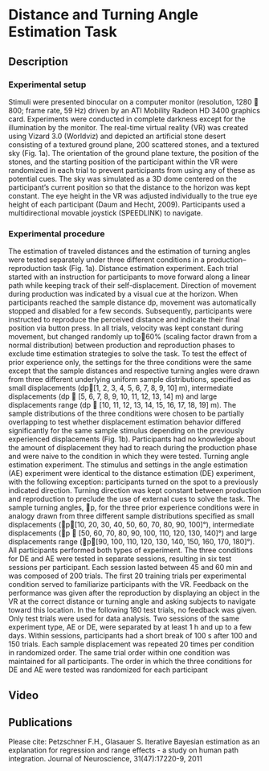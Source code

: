 # Distance and Turning Angle Estimation Task

## Description
### Experimental setup
Stimuli were presented binocular on a computer monitor (resolution,
1280  800; frame rate, 59 Hz) driven by an ATI Mobility Radeon HD
3400 graphics card. Experiments were conducted in complete darkness
except for the illumination by the monitor. The real-time virtual reality
(VR) was created using Vizard 3.0 (Worldviz) and depicted an artificial
stone desert consisting of a textured ground plane, 200 scattered stones,
and a textured sky (Fig. 1a). The orientation of the ground plane texture,
the position of the stones, and the starting position of the participant
within the VR were randomized in each trial to prevent participants from
using any of these as potential cues. The sky was simulated as a 3D dome
centered on the participant’s current position so that the distance to the
horizon was kept constant. The eye height in the VR was adjusted individually
to the true eye height of each participant (Daum and Hecht, 2009).
Participants used a multidirectional movable joystick (SPEEDLINK)
to navigate.

### Experimental procedure
The estimation of traveled distances and the estimation of turning angles
were tested separately under three different conditions in a production–
reproduction task (Fig. 1a).
Distance estimation experiment. Each trial started with an instruction
for participants to move forward along a linear path while keeping track
of their self-displacement. Direction of movement during production
was indicated by a visual cue at the horizon. When participants reached
the sample distance dp, movement was automatically stopped and disabled
for a few seconds. Subsequently, participants were instructed to
reproduce the perceived distance and indicate their final position via
button press. In all trials, velocity was kept constant during movement,
but changed randomly up to60% (scaling factor drawn from a normal
distribution) between production and reproduction phases to exclude
time estimation strategies to solve the task. To test the effect of prior
experience only, the settings for the three conditions were the same except
that the sample distances and respective turning angles were drawn
from three different underlying uniform sample distributions, specified
as small displacements (dp[1, 2, 3, 4, 5, 6, 7, 8, 9, 10] m), intermediate
displacements (dp  [5, 6, 7, 8, 9, 10, 11, 12, 13, 14] m) and large displacements
range (dp  [10, 11, 12, 13, 14, 15, 16, 17, 18, 19] m). The
sample distributions of the three conditions were chosen to be partially
overlapping to test whether displacement estimation behavior differed
significantly for the same sample stimulus depending on the previously
experienced displacements (Fig. 1b). Participants had no knowledge
about the amount of displacement they had to reach during the production
phase and were naive to the condition in which they were tested.
Turning angle estimation experiment. The stimulus and settings in the
angle estimation (AE) experiment were identical to the distance estimation
(DE) experiment, with the following exception: participants turned
on the spot to a previously indicated direction. Turning direction was
kept constant between production and reproduction to preclude the use
of external cues to solve the task. The sample turning angles, p, for the
three prior experience conditions were in analogy drawn from three
different sample distributions specified as small displacements (p[10,
20, 30, 40, 50, 60, 70, 80, 90, 100]°), intermediate displacements (p 
[50, 60, 70, 80, 90, 100, 110, 120, 130, 140]°) and large displacements range
(p[90, 100, 110, 120, 130, 140, 150, 160, 170, 180]°).
All participants performed both types of experiment. The three conditions
for DE and AE were tested in separate sessions, resulting in six test
sessions per participant. Each session lasted between 45 and 60 min and
was composed of 200 trials. The first 20 training trials per experimental
condition served to familiarize participants with the VR. Feedback on the
performance was given after the reproduction by displaying an object in
the VR at the correct distance or turning angle and asking subjects to
navigate toward this location. In the following 180 test trials, no feedback
was given. Only test trials were used for data analysis. Two sessions of the
same experiment type, AE or DE, were separated by at least 1 h and up to
a few days. Within sessions, participants had a short break of 100 s after
100 and 150 trials. Each sample displacement was repeated 20 times per
condition in randomized order. The same trial order within one condition
was maintained for all participants. The order in which the
three conditions for DE and AE were tested was randomized for each
participant

## Video

## Publications
Please cite:
Petzschner F.H., Glasauer S. Iterative Bayesian estimation as an explanation for regression and range effects - a study on human path integration. Journal of Neuroscience, 31(47):17220-9, 2011

